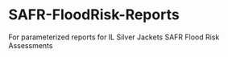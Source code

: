 # SAFR-FloodRisk-Reports
For parameterized reports for IL Silver Jackets SAFR Flood Risk Assessments
